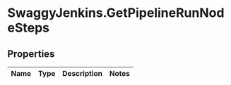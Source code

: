 # SwaggyJenkins.GetPipelineRunNodeSteps

## Properties
Name | Type | Description | Notes
------------ | ------------- | ------------- | -------------


